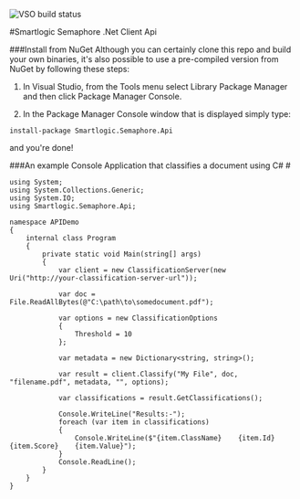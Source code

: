 ![VSO build status](https://smartlogicvso.visualstudio.com/_apis/public/build/definitions/86c4d2f5-f6a1-49ee-80ea-892ba9863df0/14/badge)

#Smartlogic Semaphore .Net Client Api

###Install from NuGet
Although you can certainly clone this repo and build your own binaries, it's also possible to use a pre-compiled version from NuGet by following these steps:

1. In Visual Studio, from the Tools menu select Library Package Manager and then click Package Manager Console.

2. In the Package Manager Console window that is displayed simply type:

```
install-package Smartlogic.Semaphore.Api
```

and you're done!

###An example Console Application that classifies a document using C# #

```
using System;
using System.Collections.Generic;
using System.IO;
using Smartlogic.Semaphore.Api;

namespace APIDemo
{
    internal class Program
    {
        private static void Main(string[] args)
        {
            var client = new ClassificationServer(new Uri("http://your-classification-server-url"));

            var doc = File.ReadAllBytes(@"C:\path\to\somedocument.pdf");

            var options = new ClassificationOptions
            {
                Threshold = 10
            };

            var metadata = new Dictionary<string, string>();

            var result = client.Classify("My File", doc, "filename.pdf", metadata, "", options);

            var classifications = result.GetClassifications();

            Console.WriteLine("Results:-");
            foreach (var item in classifications)
            {
                Console.WriteLine($"{item.ClassName}    {item.Id}   {item.Score}    {item.Value}");
            }
            Console.ReadLine();
        }
    }
}

```
